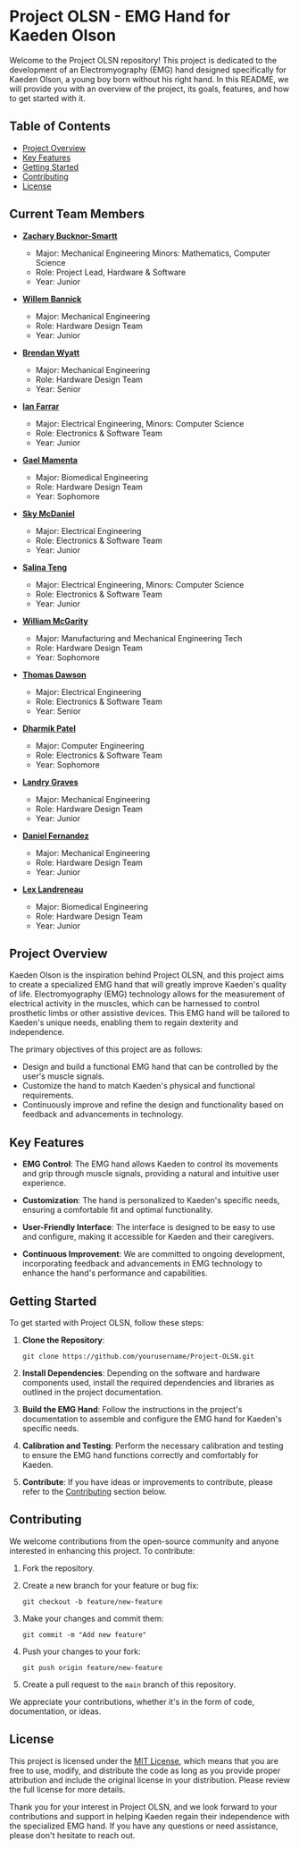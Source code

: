 # Project OLSN - EMG Hand for Kaeden Olson

Welcome to the Project OLSN repository! This project is dedicated to the development of an Electromyography (EMG) hand designed specifically for Kaeden Olson, a young boy born without his right hand. In this README, we will provide you with an overview of the project, its goals, features, and how to get started with it.

## Table of Contents

- [Project Overview](#project-overview)
- [Key Features](#key-features)
- [Getting Started](#getting-started)
- [Contributing](#contributing)
- [License](#license)
  
## Current Team Members

- **[Zachary Bucknor-Smartt](https://www.linkedin.com/in/zacharybsmartt/)**
  - Major: Mechanical Engineering Minors: Mathematics, Computer Science
  - Role: Project Lead, Hardware & Software
  - Year: Junior

- **[Willem Bannick](https://www.linkedin.com/in/willem-bannick-82127321b/)**
  - Major: Mechanical Engineering
  - Role: Hardware Design Team
  - Year: Junior

- **[Brendan Wyatt](https://www.linkedin.com/in/brendan-wyatt/)**
  - Major: Mechanical Engineering
  - Role: Hardware Design Team
  - Year: Senior

- **[Ian Farrar](https://www.linkedin.com/in/ian-farrar-479218233/)**
  - Major: Electrical Engineering, Minors: Computer Science
  - Role: Electronics & Software Team
  - Year: Junior

- **[Gael Mamenta](https://www.linkedin.com/in/gaelmamenta/)**
  - Major: Biomedical Engineering
  - Role: Hardware Design Team
  - Year: Sophomore

- **[Sky McDaniel](https://www.linkedin.com/in/sky-mcdaniel-627827213/)**
  - Major: Electrical Engineering
  - Role: Electronics & Software Team
  - Year: Junior
  
- **[Salina Teng](https://www.linkedin.com/in/salinateng202619/)**
  - Major: Electrical Engineering, Minors: Computer Science
  - Role: Electronics & Software Team
  - Year: Junior
  
- **[William McGarity](https://www.linkedin.com/in/william-mcgarity-978b7826a/)**
  - Major: Manufacturing and Mechanical Engineering Tech
  - Role: Hardware Design Team
  - Year: Sophomore

- **[Thomas Dawson](https://www.linkedin.com/in/thomas-dawson-b44439216/)**
  - Major: Electrical Engineering
  - Role: Electronics & Software Team
  - Year: Senior

- **[Dharmik Patel](https://www.linkedin.com/in/dharmik-patel-3b80a1245/)**
  - Major: Computer Engineering
  - Role: Electronics & Software Team
  - Year: Sophomore
 
- **[Landry Graves](https://www.linkedin.com/in/landry-graves-746657214/)**
  - Major: Mechanical Engineering
  - Role: Hardware Design Team
  - Year: Junior

- **[Daniel Fernandez]()**
  - Major: Mechanical Engineering
  - Role: Hardware Design Team
  - Year: Junior

- **[Lex Landreneau]()**
  - Major: Biomedical Engineering
  - Role: Hardware Design Team
  - Year: Junior
  
## Project Overview

Kaeden Olson is the inspiration behind Project OLSN, and this project aims to create a specialized EMG hand that will greatly improve Kaeden's quality of life. Electromyography (EMG) technology allows for the measurement of electrical activity in the muscles, which can be harnessed to control prosthetic limbs or other assistive devices. This EMG hand will be tailored to Kaeden's unique needs, enabling them to regain dexterity and independence.

The primary objectives of this project are as follows:
- Design and build a functional EMG hand that can be controlled by the user's muscle signals.
- Customize the hand to match Kaeden's physical and functional requirements.
- Continuously improve and refine the design and functionality based on feedback and advancements in technology.

## Key Features

- **EMG Control**: The EMG hand allows Kaeden to control its movements and grip through muscle signals, providing a natural and intuitive user experience.

- **Customization**: The hand is personalized to Kaeden's specific needs, ensuring a comfortable fit and optimal functionality.

- **User-Friendly Interface**: The interface is designed to be easy to use and configure, making it accessible for Kaeden and their caregivers.

- **Continuous Improvement**: We are committed to ongoing development, incorporating feedback and advancements in EMG technology to enhance the hand's performance and capabilities.

## Getting Started

To get started with Project OLSN, follow these steps:

1. **Clone the Repository**:
   ```
   git clone https://github.com/yourusername/Project-OLSN.git
   ```

2. **Install Dependencies**: Depending on the software and hardware components used, install the required dependencies and libraries as outlined in the project documentation.

3. **Build the EMG Hand**: Follow the instructions in the project's documentation to assemble and configure the EMG hand for Kaeden's specific needs.

4. **Calibration and Testing**: Perform the necessary calibration and testing to ensure the EMG hand functions correctly and comfortably for Kaeden.

5. **Contribute**: If you have ideas or improvements to contribute, please refer to the [Contributing](#contributing) section below.

## Contributing

We welcome contributions from the open-source community and anyone interested in enhancing this project. To contribute:

1. Fork the repository.

2. Create a new branch for your feature or bug fix:

   ```
   git checkout -b feature/new-feature
   ```

3. Make your changes and commit them:

   ```
   git commit -m "Add new feature"
   ```

4. Push your changes to your fork:

   ```
   git push origin feature/new-feature
   ```

5. Create a pull request to the `main` branch of this repository.

We appreciate your contributions, whether it's in the form of code, documentation, or ideas.

## License

This project is licensed under the [MIT License](LICENSE), which means that you are free to use, modify, and distribute the code as long as you provide proper attribution and include the original license in your distribution. Please review the full license for more details.

Thank you for your interest in Project OLSN, and we look forward to your contributions and support in helping Kaeden regain their independence with the specialized EMG hand. If you have any questions or need assistance, please don't hesitate to reach out.
